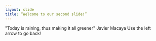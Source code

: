 ```yaml
---
layout: slide
title: “Welcome to our second slide!”
---
```

"Today is raining, thus making it all greener" Javier Macaya
Use the left arrow to go back!
